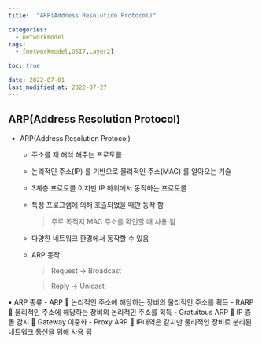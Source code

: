 ```yaml
---
title:  "ARP(Address Resolution Protocol)" 

categories:
  - networkmodel
tags:
  - [networkmodel,OSI7,Layer2]

toc: true

date: 2022-07-01
last_modified_at: 2022-07-27
---
```


## ARP(Address Resolution Protocol)

- ARP(Address Resolution Protocol)

  - 주소를 재 해석 해주는 프로토콜

  - 논리적인 주소(IP) 를 기반으로 물리적인 주소(MAC) 를 알아오는 기술 

  - 3계층 프로토콜 이지만 IP 하위에서 동작하는 프로토콜 

  - 특정 프로그램에 의해 호출되었을 때만 동작 함

    > 주로 목적지 MAC 주소를 확인할 때 사용 됨

  - 다양한 네트워크 환경에서 동작할 수 있음 

  - ARP 동작

    > Request → Broadcast 

    > Reply → Unicast

• ARP 종류 - ARP  논리적인 주소에 해당하는 장비의 물리적인 주소를 획득 - RARP  물리적인 주소에 해당하는 장비의 논리적인 주소를 획득 - Gratuitous ARP  IP 충돌 감지  Gateway 이중화 - Proxy ARP  IP대역은 같지만 물리적인 장비로 분리된 네트워크 통신을 위해 사용 됨